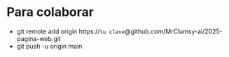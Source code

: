 # Para colaborar
- git remote add origin https://`tu clave`@github.com/MrClumsy-ai/2025-pagina-web.git
- git push -u origin main
